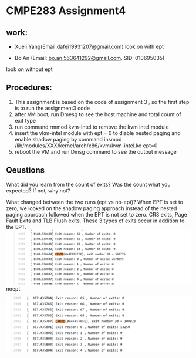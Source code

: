# CMPE283 Assignment4

## work:
- Xueli Yang(Email:dafei19931207@gmail.com)
look on with ept

- Bo An (Email: bo.an.563641292@gmail.com. SID: 010695035)
  
 look on without ept

  
## Procedures:
  1. This assignment is based on the code of assignment 3 , so the first step is to run the assignment3 code
  2. after VM boot, run Dmesg to see the host machine and total count of exit type
  3. run command rmmod kvm-intel to remove the kvm intel module
  4. insert the vkm-intel module with ept = 0 to diable nested paging and enable shadow paging by command insmod /lib/modules/XXX/kernel/arch/x86/kvm/kvm-intel.ko ept=0
  5. reboot the VM and run Dmsg command to see the output message


## Qeustions



What did you learn from the count of exits? Was the count what you expected? If not, why not? 

What changed between the two runs (ept vs no-ept)?
When EPT is set to zero, we looked on the shadow paging approach instead of the nested paging approach followed when the EPT is not set to zero.  CR3 exits, Page Fault Exits and TLB Flush exits. These 3 types of exits occur in addition to the EPT. 
![output1](https://github.com/dafei1993/cmpe283/blob/main/assignment4/hw4Screenshot/withept.jpg)
noept 

![output1](https://github.com/dafei1993/cmpe283/blob/main/assignment4/hw4Screenshot/withoutept.jpg)
